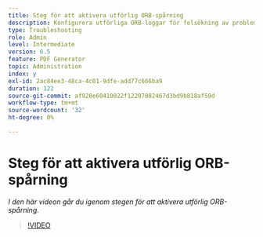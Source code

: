 ```yaml
---
title: Steg för att aktivera utförlig ORB-spårning
description: Konfigurera utförliga ORB-loggar för felsökning av problem med PDF Generator
type: Troubleshooting
role: Admin
level: Intermediate
version: 6.5
feature: PDF Generator
topic: Administration
index: y
exl-id: 2ac84ee3-48ca-4c01-9dfe-add77c666ba9
duration: 122
source-git-commit: af928e60410022f12207082467d3bd9b818af59d
workflow-type: tm+mt
source-wordcount: '32'
ht-degree: 0%

---
```


# Steg för att aktivera utförlig ORB-spårning

*I den här videon går du igenom stegen för att aktivera utförlig ORB-spårning.*

>[!VIDEO](https://video.tv.adobe.com/v/335526?quality=12&learn=on)
